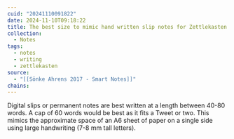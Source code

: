 ```yaml
---
cuid: "20241110091822"
date: 2024-11-10T09:18:22
title: The best size to mimic hand written slip notes for Zettlekasten
collection:
  - Notes
tags:
  - notes
  - writing
  - zettlekasten
source:
  - "[[Sönke Ahrens 2017 - Smart Notes]]"
chains:
---
```

Digital slips or permanent notes are best written at a length between 40-80 words. A cap of 60 words would be best as it fits a Tweet or two. This mimics the approximate space of an A6 sheet of paper on a single side using large handwriting (7-8 mm tall letters).